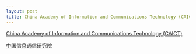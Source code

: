 ```yaml
---
layout: post
title: China Academy of Information and Communications Technology (CAICT) (中国信息通信研究院)
---
```


[China Academy of Information and Communications Technology (CAICT)](http://www.caict.ac.cn/english/)

[中国信息通信研究院](http://www.caict.ac.cn/)

